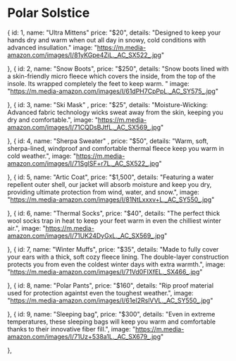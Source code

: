 # Polar Solstice

{
          id: 1,
          name: "Ultra Mittens"
		  price: "$20",
		  details: "Designed to keep your hands dry and warm when out all day in snowy, cold conditions with advanced insullation."
          image: "https://m.media-amazon.com/images/I/81yKGpe4ZiL._AC_SX522_.jpg"
      
},
{
          id: 2,
          name: "Snow Boots",
		  price: "$250",
		  details: "Snow boots lined with a skin-friendly micro fleece which covers the inside, from the top of the insole. Its wrapped completely the feet to keep warm. "
          image: "https://m.media-amazon.com/images/I/61dPH7CpPpL._AC_SY575_.jpg"
      
},
{
          id: 3,
          name: "Ski Mask" ,
		  price: "$25",
		  details: "Moisture-Wicking: Advanced fabric technology wicks sweat away from the skin, keeping you dry and comfortable.",
          image: "https://m.media-amazon.com/images/I/71CQDsBJtfL._AC_SX569_.jpg"
      
},
{
          id: 4,
          name: "Sherpa Sweater" ,
		  price: "$50",
		  details: "Warm, soft, sherpa-lined, windproof and comfortable thermal fleece keep you warm in cold weather.",
          image: "https://m.media-amazon.com/images/I/71SglSF+r7L._AC_SX522_.jpg"
      
},
{
          id: 5,
          name: "Artic Coat",
		  price: "$1,500",
		  details: "Featuring a water repellent outer shell, our jacket will absorb moisture and keep you dry, providing ultimate protection from wind, water, and snow.",
          image: "https://m.media-amazon.com/images/I/81NtLxxxv+L._AC_SY550_.jpg"
      
},
{
          id: 6,
          name: "Thermal Socks",
		  price: "$40",
		  details: "The perfect thick wool socks trap in heat to keep your feet warm in even the chilliest winter air.",
          image: "https://m.media-amazon.com/images/I/71UK24DyGxL._AC_SX569_.jpg"
      
},
{
          id: 7,
          name: "Winter Muffs",
		  price: "$35",
		  details: "Made to fully cover your ears with a thick, soft cozy fleece lining. The double-layer construction protects you from even the coldest winter days with extra warmth.",
          image: "https://m.media-amazon.com/images/I/71Vd0FIXfEL._SX466_.jpg"
      
},
{
          id: 8,
          name: "Polar Pants",
		  price: "$160",
		  details: "Rip proof material used for protection againtst even the toughest weather.",
          image: "https://m.media-amazon.com/images/I/61eI2RslVVL._AC_SY550_.jpg"
      
},
{
          id: 9,
          name: "Sleeping bag",
		  price: "$300",
		  details: "Even in extreme temperatures, these sleeping bags will keep you warm and comfortable thanks to their innovative fiber fill.",
          image: "https://m.media-amazon.com/images/I/71Uz+538a1L._AC_SX679_.jpg"
      
},